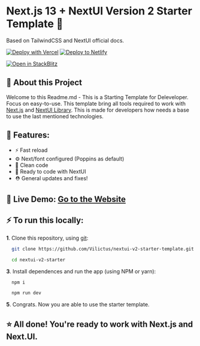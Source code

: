 #  Next.js 13 + NextUI Version 2 Starter Template 🚀
Based on TailwindCSS and NextUI official docs.

[![Deploy with Vercel](https://vercel.com/button)](https://vercel.com/import/git?s=https://github.com/Vilictus/nextui-v2-starter-template) [![Deploy to Netlify](https://www.netlify.com/img/deploy/button.svg)](https://app.netlify.com/start/deploy?repository=https://github.com/Vilictus/nextui-v2-starter-template)

[![Open in StackBlitz](https://developer.stackblitz.com/img/open_in_stackblitz.svg)](https://stackblitz.com/github/Vilictus/nextui-v2-starter-template)


## 📄 About this Project

Welcome to this Readme.md - This is a Starting Template for Deleveloper. Focus on easy-to-use. This template bring all tools required to work with  [Next.js](https://nextjs.org/) and  [NextUI Library](https://nextui.org/). This is made for developers how needs a base to use the last mentioned technologies. 


## 🍃 Features:

- ⚡ Fast reload
-  ⚙ Next/font configured (Poppins as default)
- 🎨 Clean code
- 🎉 Ready to code with NextUI
- ⛑ General updates and fixes!




## 🌵 Live Demo: [Go to the Website](https://v2-nextui-starter.vercel.app/)


## ⚡ To run this locally: 
**1**. Clone this repository, using [git](https://git-scm.com/):
```bash
  git clone https://github.com/Vilictus/nextui-v2-starter-template.git nextui-v2-starter
```
```bash
  cd nextui-v2-starter
```

**3**. Install dependences and run the app (using NPM or yarn):

```bash
  npm i 
```

```bash
  npm run dev
```

**5**. Congrats. Now you are able to use the starter template.

## ⭐ All done! You're ready to work with Next.js and Next.UI.



